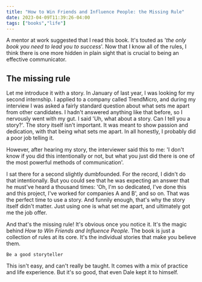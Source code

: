 ```yaml
---
title: "How to Win Friends and Influence People: the Missing Rule"
date: 2023-04-09T11:39:26-04:00
tags: ["books","life"]
---
```


A mentor at work suggested that I read this book. It's touted as '*the only book you need to lead you to success*'. Now that I know all of the rules, I think there is one more hidden in plain sight that is crucial to being an effective communicator.  

<!-- more -->

## The missing rule
Let me introduce it with a story. In January of last year, I was looking for my second internship. I applied to a company called TrendMicro, and during my interview I was asked a fairly standard question about what sets me apart from other candidates. I hadn't answered anything like that before, so I nervously went with my gut. I said 'Uh, what about a story. Can I tell you a story?'. The story itself isn't important. It was meant to show passion and dedication, with that being what sets me apart. In all honestly, I probably did a poor job telling it.

However, after hearing my story, the interviewer said this to me: 'I don't know if you did this intentionally or not, but what you just did there is one of the most powerful methods of communication'.

I sat there for a second slightly dumbfounded. For the record, I didn't do that intentionally. But you could see that he was expecting an answer that he must've heard a thousand times: 'Oh, I'm so dedicated, I've done this and this project, I've worked for companies A and B', and so on. That was the perfect time to use a story. And funnily enough, that's why the story itself didn't matter. Just using one is what set me apart, and ultimately got me the job offer.

And that's the missing rule! It's obvious once you notice it. It's the magic behind *How to Win Friends and Influence People*. The book is just a collection of rules at its core. It's the individual stories that make you believe them. 
```
Be a good storyteller
```
This isn't easy, and can't really be taught. It comes with a mix of practice and life experience. But it's so good, that even Dale kept it to himself.